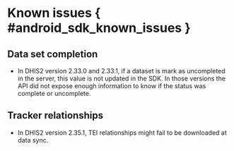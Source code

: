 # Known issues { #android_sdk_known_issues }

## Data set completion

- In DHIS2 version 2.33.0 and 2.33.1, if a dataset is mark as uncompleted in the server, this value is not updated in the SDK. In those versions the API did not expose enough information to know if the status was complete or uncomplete.

## Tracker relationships

- In DHIS2 version 2.35.1, TEI relationships might fail to be downloaded at data sync. 